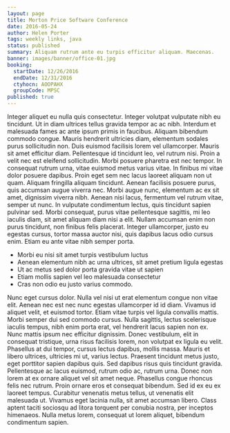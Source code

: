 ```yaml
---
layout: page
title: Morton Price Software Conference
date: 2016-05-24
author: Helen Porter
tags: weekly links, java
status: published
summary: Aliquam rutrum ante eu turpis efficitur aliquam. Maecenas.
banner: images/banner/office-01.jpg
booking:
  startDate: 12/26/2016
  endDate: 12/31/2016
  ctyhocn: AOOPAHX
  groupCode: MPSC
published: true
---
```

Integer aliquet eu nulla quis consectetur. Integer volutpat vulputate nibh eu tincidunt. Ut in diam ultrices tellus gravida tempor ac ac nibh. Interdum et malesuada fames ac ante ipsum primis in faucibus. Aliquam bibendum commodo congue. Mauris hendrerit ultricies diam, elementum sodales purus sollicitudin non. Duis euismod facilisis lorem vel ullamcorper. Mauris sit amet efficitur diam. Pellentesque id tincidunt leo, vel rutrum nisi. Proin a velit nec est eleifend sollicitudin. Morbi posuere pharetra est nec tempor. In consequat rutrum urna, vitae euismod metus varius vitae.
In finibus mi vitae dolor posuere dapibus. Proin eget sem nec lacus laoreet aliquam non ut quam. Aliquam fringilla aliquam tincidunt. Aenean facilisis posuere purus, quis accumsan augue viverra nec. Morbi augue nunc, elementum ac ex sit amet, dignissim viverra nibh. Aenean nisi lacus, fermentum vel rutrum vitae, semper ut nunc. In vulputate condimentum lectus, quis tincidunt sapien pulvinar sed. Morbi consequat, purus vitae pellentesque sagittis, mi leo iaculis diam, sit amet aliquam diam nisi a elit. Nullam accumsan enim non purus tincidunt, non finibus felis placerat. Integer ullamcorper, justo eu egestas cursus, tortor massa auctor nisi, quis dapibus lacus odio cursus enim. Etiam eu ante vitae nibh semper porta.

* Morbi eu nisi sit amet turpis vestibulum luctus
* Aenean elementum nibh ac urna ultrices, sit amet pretium ligula egestas
* Ut ac metus sed dolor porta gravida vitae ut sapien
* Etiam mollis sapien vel leo malesuada consectetur
* Cras non odio eu justo varius commodo.

Nunc eget cursus dolor. Nulla vel nisi ut erat elementum congue non vitae elit. Aenean nec est nec nunc egestas ullamcorper id id diam. Vivamus id aliquet velit, et euismod tortor. Etiam vitae turpis vel ligula convallis mattis. Morbi semper dui sed commodo cursus. Nulla sagittis, lectus scelerisque iaculis tempus, nibh enim porta erat, vel hendrerit lacus sapien non ex. Nunc mattis ipsum nec efficitur dignissim. Donec vestibulum, elit in consequat tristique, urna risus facilisis lorem, non volutpat ex ligula eu velit. Phasellus at dui tempor, cursus lectus dapibus, mollis massa. Mauris et libero ultrices, ultricies mi ut, varius lectus. Praesent tincidunt metus justo, eget porttitor sapien dapibus quis. Sed dapibus risus quis tincidunt gravida.
Pellentesque ac lacus euismod, rutrum odio ac, rutrum urna. Donec non lorem at ex ornare aliquet vel sit amet neque. Phasellus congue rhoncus felis nec rutrum. Proin ornare eros et consequat bibendum. Sed id ex eu ex laoreet tempus. Curabitur venenatis metus tellus, ut venenatis elit malesuada ut. Vivamus eget lacinia nulla, sit amet accumsan libero. Class aptent taciti sociosqu ad litora torquent per conubia nostra, per inceptos himenaeos. Nulla metus lorem, consequat ut lorem aliquet, bibendum condimentum sapien.
